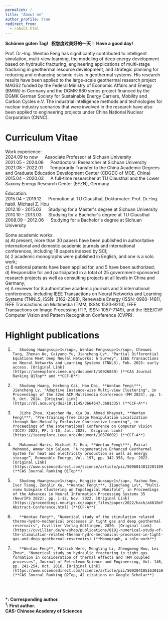```yaml
---
permalink: /
title: "About me"
author_profile: true
redirect_from: 
  - /about.html
---
```

**Schönen guten Tag!&nbsp;&nbsp;&nbsp;祝您度过美好的一天！&nbsp;Have a good day!**

Prof. Dr.-Ing. Wentao Feng has significantly contributed to intelligent simulation, multi-view learning, the modeling of deep energy development based on hydraulic fracturing, engineering applications of multi-stage fracturing in geothermal resource development, and strategic planning for reducing and enhancing seismic risks in geothermal systems. His research results have been applied to the large-scale geothermal research project MAGS2 funded by the Federal Ministry of Economic Affairs and Energy (BMWi) in Germany and the DGMK-680 series project financed by the DGMK German Society for Sustainable Energy Carriers, Mobility and Carbon Cycles e.V. The industrial intelligence methods and technologies for nuclear industry scenarios that were involved in the research have also been applied to engineering projects under China National Nuclear Corporation (CNNC).

Curriculum Vitae
======
Work experience:  <br>
2024.09 to now &emsp; Associate Professor at Sichuan University <br>
2021.05 - 2024.08 &emsp; Postdoctoral Researcher at Sichuan University <br>
2021.08 - 2022.01 &emsp; Temporarily Transfer to the China Academic Degrees and Graduate Education Development Center (CDGDC of MOE, China)
2015.04 - 2020.03 &emsp; A full-time researcher at TU Clausthal and the Lower Saxony Energy Research Center (EFZN), Germany <br>

Education: <br>
2015.04 - 2019.12 &emsp; Promotion at TU Clausthal, Doktorvater: Prof. Dr.-Ing. habil. Michael Z. Hou <br>
2012.10 - 2015.03 &emsp; Studying for a Master's degree at Sichuan University <br>
2010.10 - 2013.03 &emsp; Studying for a Bachelor's degree at TU Clausthal <br>
2008.09 - 2012.06 &emsp; Studying for a Bachelor's degree at Sichuan University

Some academic works: <br>
a) At present, more than 30 papers have been published in authoritative international and domestic academic journals and international conferences, including 18 papers indexed by SCI; <br>
b) 2 academic monographs were published in English, and one is a solo work; <br>
c) 8 national patents have been applied for, and 5 have been authorized; <br> 
d) Responsible for and participated in a total of 25 government-sponsored research projects as well as consulting projects at all levels in China and Germany; <br> 
e) A reviewer for 8 authoritative academic journals and 3 international conferences, including IEEE Transactions on Neural Networks and Learning Systems (TNNLS, ISSN: 2162-2388), Renewable Energy (ISSN: 0960-1481), IEEE Transactions on Multimedia (TMM, ISSN: 1520-9210), IEEE Transactions on Image Processing (TIP, ISSN: 1057-7149), and the IEEE/CVF Computer Vision and Pattern Recognition Conference (CVPR).

Highlight publications
======
1.        Shudong Huang<sup>1</sup>, Wentao Feng<sup>1</sup>, Chenwei Tang, Zhenan He, Caiyang Yu, Jiancheng Lv*, "Partial Differential Equations Meet Deep Neural Networks: A Survey", IEEE Transactions on Neural Networks and Learning Systems (TNNLS), Feb. 2025: early access. [Original Link](https://ieeexplore.ieee.org/document/10926849) (**CAS Journal Ranking Q1Top** and **CCF-B**)

2.        Shudong Huang, Hecheng Cai, Hao Dai, **Wentao Feng\***, Jiancheng Lv, "Adaptive Instance-wise Multi-view Clustering", in Proceedings of the 32nd ACM Multimedia Conference (MM 2024), pp. 1-9, Oct. 2024. [Original Link](https://dl.acm.org/doi/10.1145/3664647.3681335) (**CCF-A**)

3.        Jizhe Zhou, Xiaochen Ma, Xia Du, Ahmad Khayyat, **Wentao Feng\***, "Pre-training-free Image Manipulation Localization through Non-Mutually Exclusive Contrastive Learning", in Proceedings of the International Conference on Computer Vision (ICCV) 2023, PP. 1-10, Jul. 2023. [Original Link](https://ieeexplore.ieee.org/document/10376602) (**CCF-A**)

4.        Muhammad Haris, Michael Z. Hou, **Wentao Feng\***, Faisal Mehmood, Ammar bin Saleem, “A regenerative Enhanced Geothermal System for heat and electricity production as well as energy storage”, Renewable Energy, Vol. 197, pp. 342-358, Sep. 2022. [Original Link](https://www.sciencedirect.com/science/article/pii/S0960148122011090) (**CAS Journal Ranking Q1Top**)

5.        Shudong Huang<sup>1</sup>, Hongjie Wu<sup>1</sup>, Yazhou Ren, Ivor Tsang, Zenglin Xu, **Wentao Feng\***, Jiancheng Lv\*, “Multi-view Subspace Clustering on Topological Manifold”, in Proceedings of the Advances in Neural Information Processing Systems 35 (NeurIPS 2022), pp. 1-12, Nov. 2022. [Original Link](https://proceedings.neurips.cc/paper_files/paper/2022/hash/a6610efd6c767f63343a4ab28505212e-Abstract-Conference.html) (**CCF-A**)

6.        **Wentao Feng**, "Numerical study of the stimulation related thermo-hydro-mechanical processes in tight gas and deep geothermal reservoirs", Cuvillier Verlag Göttingen, 2020. [Original Link](https://cuvillier.de/en/shop/publications/8191-numerical-study-of-the-stimulation-related-thermo-hydro-mechanical-processes-in-tight-gas-and-deep-geothermal-reservoirs) (**Monograph, a solo work**)

7.        **Wentao Feng**, Patrick Were, Mengting Li, Zhengmeng Hou, Lei Zhou*, "Numerical study on hydraulic fracturing in tight gas formation in consideration of thermal effects and THM coupled processes", Journal of Petroleum Science and Engineering, Vol. 146, pp. 241-254, Oct. 2016. [Original Link](https://www.sciencedirect.com/science/article/pii/S0920410516301504) (**CAS Journal Ranking Q2Top, 42 citations on Google Scholar**)
<br>
<br> 

**\*: Corresponding author.**<br>**<sup>1</sup>: First author.** <br> **CAS: Chinese Academy of Sciences**
